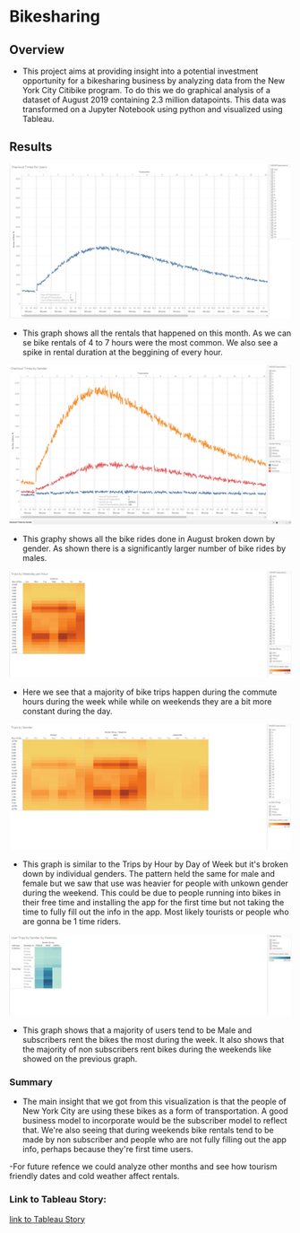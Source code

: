 # Bikesharing

## Overview

- This project aims at providing insight into a potential investment opportunity
for a bikesharing business by analyzing data from the New York City Citibike program.
To do this we do graphical analysis of a dataset of August 2019 containing 2.3 million
datapoints. This data was transformed on a Jupyter Notebook using python and visualized
using Tableau.

## Results

![Checkout Times](./images/checkout_times.png)
- This graph shows all the rentals that happened on this month. As we can se bike rentals
of 4 to 7 hours were the most common. We also see a spike in rental duration at the
beggining of every hour.

![Checkout Times by Gender](./images/gender_viz.png)
- This graphy shows all the bike rides done in August broken down by gender. As shown
there is a significantly larger number of bike rides by males.

![Trips by Hour by Day of Week](./images/trips_by_hour_weekday.png)
- Here we see that a majority of bike trips happen during the commute hours during
the week while while on weekends they are a bit more constant during the day.

![Trips by Hour by Day of Week](./images/trips_by_gender.png)
- This graph is similar to the Trips by Hour by Day of Week but it's broken down by
individual genders. The pattern held the same for male and female but we saw that
use was heavier for people with unkown gender during the weekend. This could be due to
people running into bikes in their free time and installing the app for the first time
but not taking the time to fully fill out the info in the app. Most likely tourists
or people who are gonna be 1 time riders.

![Trips by Gender and User Type](./images/User_Trips_Gender.png)
- This graph shows that a majority of users tend to be Male and subscribers rent
the bikes the most during the week. It also shows that the majority of non subscribers
rent bikes during the weekends like showed on the previous graph.

### Summary
- The main insight that we got from this visualization is that the people of
New York City are using these bikes as a form of transportation. A good business
model to incorporate would be the subscriber model to reflect that. We're also seeing
that during weekends bike rentals tend to be made by non subscriber and people who
are not fully filling out the app info, perhaps because they're first time users.

-For future refence we could analyze other months and see how tourism friendly dates
and cold weather affect rentals.

### Link to Tableau Story:
[link to Tableau Story](https://public.tableau.com/profile/jp4411#!/vizhome/Book1_16042649545070/Citibike?publish=yes)
